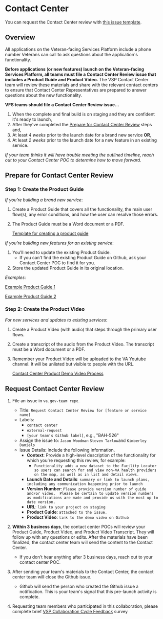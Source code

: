 # Contact Center

You can request the Contact Center review with [this issue template](https://github.com/department-of-veterans-affairs/va.gov-team/issues/new?assignees=jwoodman5%2C+kimberley2019&labels=contact+center%2C+collaboration+cycle%2C+collab-cycle-review&template=request-contact-center-review-template.md&title=Contact+Center+Review+for+%5BTeam+Name+-+Feature+Name%5D).

## Overview

All applications on the Veteran-facing Services Platform include a phone number Veterans can call to ask questions about the application's functionality.

**Before applications (or new features) launch on the Veteran-facing Services Platform, all teams must file a Contact Center Review issue that includes a Product Guide and Product Video.** The VSP Contact Center team will review these materials and share with the relevant contact centers to ensure that Contact Center Representatives are prepared to answer questions about the new functionality.

**VFS teams should file a Contact Center Review issue...**
  1. When the complete and final build is on staging and they are confident it's ready to launch,
  1. After they've completed the [Prepare for Contact Center Review](#prepare-for-contact-center-review) steps and,
  1. At least *4 weeks* prior to the launch date for a brand new service **OR**,
  1. At least *2 weeks* prior to the launch date for a new feature in an existing service.

*If your team thinks it will have trouble meeting the outlined timeline, reach out to your Contact Center POC to determine how to move forward.*

## Prepare for Contact Center Review

### Step 1: Create the Product Guide

*If you're building a brand new service*:

  1. Create a Product Guide that covers all the functionality, the main user flow(s), any error conditions, and how the user can resolve those errors. 
  1. The Product Guide must be a Word document or a PDF.

  
      [Template for creating a product guide](https://github.com/department-of-veterans-affairs/va.gov-team/blob/master/platform/contact-center/self-service-product-guide-template.md)

*If you're building new features for an existing service*:

  1. You'll need to update the existing Product Guide.
      * If you can't find the existing Product Guide on Github, ask your Contact Center POC to find it for you.
  1. Store the updated Product Guide in its original location.

*Examples*:

[Example Product Guide 1](https://github.com/department-of-veterans-affairs/va.gov-team/blob/master/platform/working-with-vsp/templates/sample-product-guide-1.pdf)

[Example Product Guide 2](https://github.com/department-of-veterans-affairs/va.gov-team/blob/master/platform/working-with-vsp/templates/sample-product-guide-2.pdf)

### Step 2: Create the Product Video

*For new services and updates to existing services*:

  1. Create a Product Video (with audio) that steps through the primary user flows.
  1. Create a transcript of the audio from the Product Video. The transcript must be a Word document or a PDF.
  1. Remember your Product Video will be uploaded to the VA Youtube channel. It will be unlisted but visible to people with the URL.
  
     [Contact Center Product Demo Video Process](https://github.com/department-of-veterans-affairs/va.gov-team/blob/master/platform/contact-center/product-demo-video-process.md)

## Request Contact Center Review

1. File an issue in ```va.gov-team repo```.
    * Title: ```Request Contact Center Review for [feature or service name]```
    * Labels:
      * ```contact center```
      * ```external-request```
      * ```[your team's Github label]```, e.g., "BAH-526"
    * Assign the issue to: ```Jason Woodman``` ```Steven Tarlow```and ```Kimberley Daniels```
    * Issue Details: Include the following information.
      * **Context**: Provide a high-level description of the functionality for which you're requesting this review, for example:
        * ```Functionality adds a new dataset to the Facility Locator so users can search for and view non-VA health providers on the map, as well as in list and detail views.```
      * **Launch Date and Details**: ```summary or link to launch plans, including any communication happening prior to launch``` 
      * **Version Number**: ```Please provide version number of guide and/or video.  Please be certain to update version numbers as modifications are made and provide us with the most up to date version.```
      * **URL**: ```link to your project on staging```
      * **Product Guide**: ```attached to the issue.```
      * **Product Video**: ```link to the demo video on Github```

1. **Within 3 business days**, the contact center POCs will review your Product Guide, Product Video, and Product Video Transcript. They will follow up with any questions or edits. After the materials have been finalized, the contact center team will send the content to the Contact Center.
    * If you don't hear anything after 3 business days, reach out to your contact center POC.
1. After sending your team's materials to the Contact Center, the contact center team will close the Github issue.
    * Github will send the person who created the Github issue a notification. This is your team's signal that this pre-launch activity is complete.
1. Requesting team members who participated in this collaboration, please complete brief [VSP Collaboration Cycle Feedback](https://adhoc.optimalworkshop.com/questions/20260uu8-0-0/questions/before) survey

